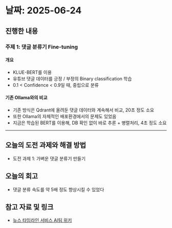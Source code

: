 # 날짜: 2025-06-24

## 진행한 내용
### 주제 1: 댓글 분류기 Fine-tuning
#### 개요
- KLUE-BERT를 이용
- 유튜브 댓글 데이터를 긍정 / 부정의 Binary classification 학습
- 0.1 < Confidence < 0.9일 때, 중립으로 분류

#### 기존 Ollama와의 비교
- 기존 방식은 Qdrant에 올려둔 댓글 데이터와 계속해서 비교, 20초 정도 소요
- 또한 Ollama의 자체적인 배포환경에서의 문제도 있었음
- 지금은 학습된 BERT를 이용해, DB 확인 없이 바로 추론 + 병렬처리, 4초 정도 소요

---

## 오늘의 도전 과제와 해결 방법
- 도전 과제 1: 가벼운 댓글 분류기 만들기

## 오늘의 회고
- 댓글 분류 속도를 약 5배 정도 향상시킬 수 있었다

## 참고 자료 및 링크
- [뉴스 타임라인 서비스 AI팀 위키](https://github.com/100-hours-a-week/18-team-timeline-wiki/wiki/AI-Wiki)
